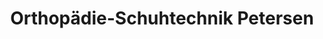 ---
title: "Orthopädie-Schuhtechnik Petersen"
url: /burg/orthopaedie-schuhtechnik-petersen/
shop: Sanitätshaus
---